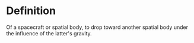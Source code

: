 # Definition

Of a spacecraft or spatial body, to drop toward another spatial body
under the influence of the latter's gravity.
